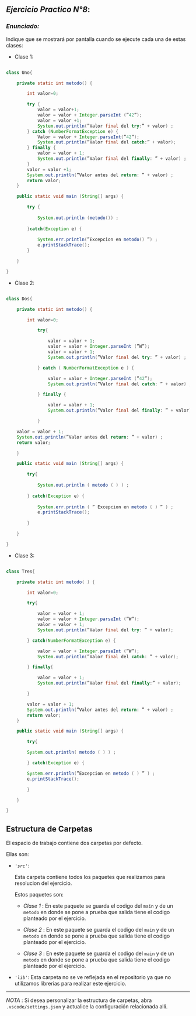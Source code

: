 ## *Ejercicio Practico N°8*:

### *Enunciado:*

Indique que se mostrará por pantalla cuando se ejecute cada una de estas clases:

* Clase 1:

```java

class Uno{

    private static int metodo() {

        int valor=0;

        try {
            valor = valor+1;
            valor = valor + Integer.parseInt (”42”);
            valor = valor +1;
            System.out.println(”Valor final del try:” + valor) ;
        } catch (NumberFormatException e) {
            Valor = valor + Integer.parseInt(”42”);
            System.out.println(“Valor final del catch:” + valor);
        } finally {
            valor = valor + 1;
            System.out.println(”Valor final del finally: ” + valor) ;
        }
        valor = valor +1;
        System.out.println(”Valor antes del return: ” + valor) ;
        return valor;
    }

    public static void main (String[] args) {

        try {
    
            System.out.println (metodo()) ;
    
        }catch(Exception e) {
    
            System.err.println(”Excepcion en metodo() ”) ;
            e.printStackTrace();
        }

    }

}

```

* Clase 2:

```java

class Dos{

    private static int metodo() {

        int valor=0;

            try{

                valor = valor + 1;
                valor = valor + Integer.parseInt (”W”);
                valor = valor + 1;
                System.out.println(”Valor final del try: ” + valor) ;

            } catch ( NumberFormatException e ) {

                valor = valor + Integer.parseInt (”42”);
                System.out.println(”Valor final del catch: ” + valor) ;

            } finally {

                valor = valor + 1;
                System.out.println(”Valor final del finally: ” + valor) ;

            }

    valor = valor + 1;
    System.out.println(”Valor antes del return: ” + valor) ;
    return valor;

    }

    public static void main (String[] args) {

        try{
    
            System.out.println ( metodo ( ) ) ;
    
        } catch(Exception e) {
    
            System.err.println ( ” Excepcion en metodo ( ) ” ) ;
            e.printStackTrace();
    
        }

    }

}

```

* Clase 3:

```java

class Tres{

    private static int metodo( ) {

        int valor=0;

        try{

            valor = valor + 1;
            valor = valor + Integer.parseInt (”W”);
            valor = valor + 1;
            System.out.println(”Valor final del try: ” + valor);

        } catch(NumberFormatException e) {

            valor = valor + Integer.parseInt (”W”);
            System.out.println(”Valor final del catch: ” + valor);

        } finally{

            valor = valor + 1;
            System.out.println(”Valor final del finally:” + valor);

        }

        valor = valor + 1;
        System.out.println(”Valor antes del return: ” + valor) ;
        return valor;
    }

    public static void main (String[] args) {

        try{

        System.out.println( metodo ( ) ) ;

        } catch(Exception e) {

        System.err.println(”Excepcion en metodo ( ) ” ) ;
        e.printStackTrace();

        }

    }

}

```

## Estructura de Carpetas

El espacio de trabajo contiene dos carpetas por defecto.

Ellas son:

+ *`'src'`*:

    <p>Esta carpeta contiene todos los paquetes que realizamos para resolucion del ejercicio.</p>

    Estos paquetes son:
  
    + *Clase 1* : En este paquete se guarda el codigo del `main` y de un `metodo` en donde se pone a prueba que salida tiene el codigo planteado           por el ejercicio.
 
    +  *Clase 2* : En este paquete se guarda el codigo del `main` y de un `metodo` en donde se pone a prueba que salida tiene el codigo planteado           por el ejercicio.
 
    +  *Clase 3* : En este paquete se guarda el codigo del `main` y de un `metodo` en donde se pone a prueba que salida tiene el codigo planteado           por el ejercicio.
    
+ *`'lib'`*: Esta carpeta no se ve reflejada en el repositorio ya que no utilizamos librerias para realizar este ejercicio.

---

*NOTA* : Si desea personalizar la estructura de carpetas, abra `.vscode/settings.json` y actualice la configuración relacionada allí.
